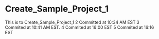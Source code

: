 # Create_Sample_Project_1
This is to Create_Sample_Project_1
2 Committed at 10:34 AM EST
3 Commited at 10:41 AM EST.
4 Commited at 16:00 EST
5 Commited at 16:16 EST
